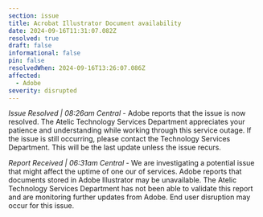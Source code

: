```yaml
---
section: issue
title: Acrobat Illustrator Document availability
date: 2024-09-16T11:31:07.082Z
resolved: true
draft: false
informational: false
pin: false
resolvedWhen: 2024-09-16T13:26:07.086Z
affected:
  - Adobe
severity: disrupted
---
```

*Issue Resolved | 08:26am Central* - Adobe reports that the issue is now resolved. The Atelic Technology Services Department appreciates your patience and understanding while working through this service outage. If the issue is still occurring, please contact the Technology Services Department. This will be the last update unless the issue recurs.

*Report Received | 06:31am Central* - We are investigating a potential issue that might affect the uptime of one our of services. Adobe reports that documents stored in Adobe Illustrator may be unavailable. The Atelic Technology Services Department has not been able to validate this report and are monitoring further updates from Adobe. End user disruption may occur for this issue.